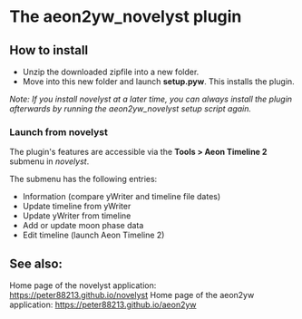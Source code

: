 # The aeon2yw_novelyst plugin

## How to install

- Unzip the downloaded zipfile into a new folder.
- Move into this new folder and launch **setup.pyw**. This installs the plugin.

*Note: If you install *novelyst* at a later time, you can always install the plugin afterwards by running the *aeon2yw_novelyst* setup script again.*

### Launch from novelyst

The plugin's features are accessible via the **Tools > Aeon Timeline 2** submenu in *novelyst*.

The submenu has the following entries:

- Information (compare yWriter and timeline file dates)
- Update timeline from yWriter
- Update yWriter from timeline
- Add or update moon phase data
- Edit timeline (launch Aeon Timeline 2)

## See also:

Home page of the novelyst application: https://peter88213.github.io/novelyst
Home page of the aeon2yw application: https://peter88213.github.io/aeon2yw